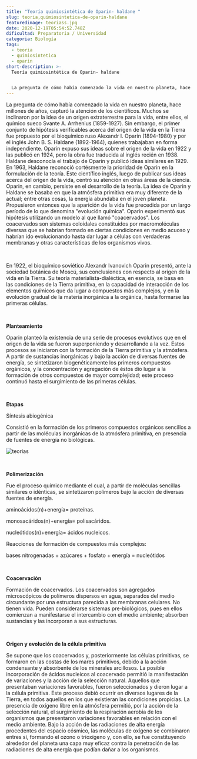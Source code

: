 ```yaml
---
title: "Teoría quimiosintética de Oparin- haldane "
slug: teoria,quimiosintetica-de-oparin-haldane
featuredimage: teoriass.jpg
date: 2020-12-19T05:54:52.748Z
dificultad: Preparatoria / Universidad
categoria: Biología
tags:
  - teoria
  - quimiosintetica
  - oparin
short-description: >-
  Teoría quimiosintética de Oparin- haldane 


  La pregunta de cómo había comenzado la vida en nuestro planeta, hace millones de años, capturó la atención de los científicos
---
```

La pregunta de cómo había comenzado la vida en nuestro planeta, hace millones de años, capturó la atención de los científicos. Muchos se inclinaron por la idea de un origen extraterrestre para la vida, entre ellos, el químico sueco Svante A. Arrhenius (1859-1927). Sin embargo, el primer conjunto de hipótesis verificables acerca del origen de la vida en la Tierra fue propuesto por el bioquímico ruso Alexandr I. Oparin (1894-1980) y por el inglés John B. S. Haldane (1892-1964), quienes trabajaban en forma independiente. Oparin expuso sus ideas sobre el origen de la vida en 1922 y las publicó en 1924, pero la obra fue traducida al inglés recién en 1938. Haldane desconocía el trabajo de Oparin y publicó ideas similares en 1929. En 1963, Haldane reconoció cortésmente la prioridad de Oparin en la formulación de la teoría. Este científico inglés, luego de publicar sus ideas acerca del origen de la vida, centró su atención en otras áreas de la ciencia. Oparin, en cambio, persiste en el desarrollo de la teoría. La idea de Oparin y Haldane se basaba en que la atmósfera primitiva era muy diferente de la actual; entre otras cosas, la energía abundaba en el joven planeta. Propusieron entonces que la aparición de la vida fue precedida por un largo período de lo que denomina "evolución química". Oparin experimentó sus hipótesis utilizando un modelo al que llamó "coacervados". Los coacervados son sistemas coloidales constituidos por macromoléculas diversas que se habrían formado en ciertas condiciones en medio acuoso y habrían ido evolucionando hasta dar lugar a células con verdaderas membranas y otras características de los organismos vivos.

</br>

En 1922, el bioquímico soviético Alexandr Ivanovich Oparin presentó, ante la sociedad botánica de Moscú, sus conclusiones con respecto al origen de la vida en la Tierra. Su teoría materialista-dialéctica, en esencia, se basa en las condiciones de la Tierra primitiva, en la capacidad de interacción de los elementos químicos que da lugar a compuestos más complejos, y en la evolución gradual de la materia inorgánica a la orgánica, hasta formarse las primeras células.

</br>

**Planteamiento** 

Oparin planteó la existencia de una serie de procesos evolutivos que en el origen de la vida se fueron superponiendo y desarrollando a la vez. Estos procesos se iniciaron con la formación de la Tierra primitiva y la atmósfera. A partir de sustancias inorgánicas y bajo la acción de diversas fuentes de energía, se sintetizaron biogenéticamente los primeros compuestos orgánicos, y la concentración y agregación de éstos dio lugar a la formación de otros compuestos de mayor complejidad; este proceso continuó hasta el surgimiento de las primeras células.

</br>

**Etapas** 

Síntesis abiogénica

Consistió en la formación de los primeros compuestos orgánicos sencillos a partir de las moléculas inorgánicas de la atmósfera primitiva, en presencia de fuentes de energía no biológicas.

![teorias](/assets/teoriasss.jpg "teorias")

</br>

**Polimerización**

Fue el proceso químico mediante el cual, a partir de moléculas sencillas similares o idénticas, se sintetizaron polímeros bajo la acción de diversas fuentes de energía.



aminoácidos(n)+energía= proteínas.

monosacáridos(n)+energía= polisacáridos.

nucleótidos(n)+energía= ácidos nucleicos.

Reacciones de formación de compuestos más complejos:

bases nitrogenadas + azúcares + fosfato + energía = nucleótidos

</br>

**Coacervación**

Formación de coacervados. Los coacervados son agregados microscópicos de polímeros dispersos en agua, separados del medio circundante por una estructura parecida a las membranas celulares. No tienen vida. Pueden considerarse sistemas pre-biológicos, pues en ellos comienzan a manifestarse el intercambio con el medio ambiente; absorben sustancias y las incorporan a sus estructuras.

</br>

**Origen y evolución de la célula primitiva**

Se supone que los coacervados y, posteriormente las células primitivas, se formaron en las costas de los mares primitivos, debido a la acción condensante y absorbente de los minerales arcillosos. La posible incorporación de ácidos nucleicos al coacervado permitió la manifestación de variaciones y la acción de la selección natural. Aquellos que presentaban variaciones favorables, fueron seleccionados y dieron lugar a la célula primitiva. Este proceso debió ocurrir en diversos lugares de la Tierra, en todos aquellos en los que existieran las condiciones propicias. La presencia de oxígeno libre en la atmósfera permitió, por la acción de la selección natural, el surgimiento de la respiración aerobia de los organismos que presentaron variaciones favorables en relación con el medio ambiente. Bajo la acción de las radiaciones de alta energía procedentes del espacio cósmico, las moléculas de oxígeno se combinaron entres sí, formando el ozono o trioxígeno y, con ello, se fue constituyendo alrededor del planeta una capa muy eficaz contra la penetración de las radiaciones de alta energía que podían dañar a los organismos.